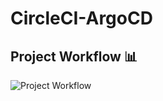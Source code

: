 # CircleCI-ArgoCD


## Project Workflow 📊
![Project Workflow](https://i.ibb.co/2SVJgMF/Git-Python-DBroject-drawio-1.png)
